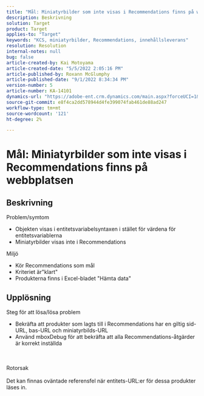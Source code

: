 ```yaml
---
title: "Mål: Miniatyrbilder som inte visas i Recommendations finns på webbplatsen"
description: Beskrivning
solution: Target
product: Target
applies-to: "Target"
keywords: "KCS, miniatyrbilder, Recommendations, innehållsleverans"
resolution: Resolution
internal-notes: null
bug: false
article-created-by: Kai Motoyama
article-created-date: "5/5/2022 2:05:16 PM"
article-published-by: Roxann McGlumphy
article-published-date: "9/1/2022 8:34:34 PM"
version-number: 5
article-number: KA-14101
dynamics-url: "https://adobe-ent.crm.dynamics.com/main.aspx?forceUCI=1&pagetype=entityrecord&etn=knowledgearticle&id=4f2d5b63-7ccc-ec11-a7b5-6045bd00d995"
source-git-commit: e8f4ca2dd578944d4fe399074fab461de88ad247
workflow-type: tm+mt
source-wordcount: '121'
ht-degree: 2%

---
```


# Mål: Miniatyrbilder som inte visas i Recommendations finns på webbplatsen

## Beskrivning

Problem/symtom<br>
- Objekten visas i entitetsvariabelsyntaxen i stället för värdena för entitetsvariablerna
- Miniatyrbilder visas inte i Recommendations

Miljö
- Kör Recommendations som mål
- Kriteriet är&quot;klart&quot;
- Produkterna finns i Excel-bladet &quot;Hämta data&quot;



## Upplösning

Steg för att lösa/lösa problem
- Bekräfta att produkter som lagts till i Recommendations har en giltig sid-URL, bas-URL och miniatyrbilds-URL
- Använd mboxDebug för att bekräfta att alla Recommendations-åtgärder är korrekt inställda

<br><br>Rotorsak<br><br>
Det kan finnas oväntade referensfel när entitets-URL:er för dessa produkter läses in.
